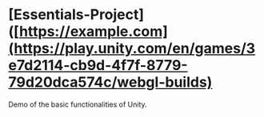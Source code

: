 # [Essentials-Project]([https://example.com](https://play.unity.com/en/games/3e7d2114-cb9d-4f7f-8779-79d20dca574c/webgl-builds)
 Demo of the basic functionalities of Unity.
